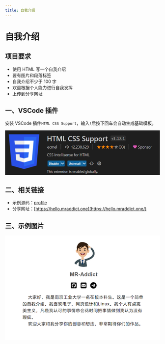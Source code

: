 ```yaml
---
title: 自我介绍
---
```


# 自我介绍

## 项目要求

- 使用 HTML 写一个自我介绍
- 要有图片和段落标签
- 自我介绍不少于 100 字
- 欢迎根据个人能力进行自我发挥
- 上传到分享网址

## 一、VSCode 插件

安装 VSCode 插件`HTML CSS Support`，输入`!`后按下回车会自动生成基础模板。

![Extenstion](./images/4-1.png)

## 二、相关链接

- 示例源码：[profile](profile.zip)
- 分享网址：[https://hello.mraddict.one](https://hello.mraddict.one/)

## 三、示例图片

![Preview](./images/4-2.png)

